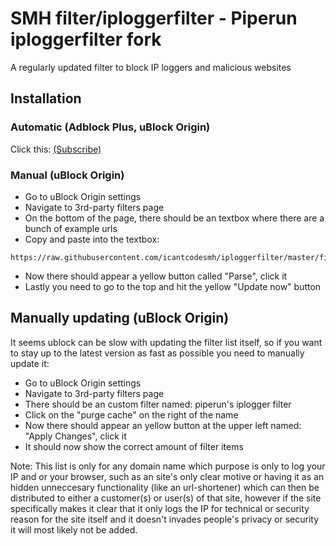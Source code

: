 # SMH filter/iploggerfilter - Piperun iploggerfilter fork
A regularly updated filter to block IP loggers and malicious websites

## Installation

### Automatic (Adblock Plus, uBlock Origin)
  Click this: [(Subscribe)](https://subscribe.adblockplus.org/?location=https://raw.githubusercontent.com/icantcodesmh/iploggerfilter/master/filterlist&title=SMH%20filter)
  
### Manual (uBlock Origin)

  - Go to uBlock Origin settings
  - Navigate to 3rd-party filters page
  - On the bottom of the page, there should be an textbox where there are a bunch of example urls
  - Copy and paste into the textbox:
  
  ```
  https://raw.githubusercontent.com/icantcodesmh/iploggerfilter/master/filterlist
  ```
  
  - Now there should appear a yellow button called "Parse", click it
  - Lastly you need to go to the top and hit the yellow "Update now" button

## Manually updating (uBlock Origin)
It seems ublock can be slow with updating the filter list itself, so if you want to stay up to the latest version as fast as possible you need to manually update it:
  - Go to uBlock Origin settings
  - Navigate to 3rd-party filters page
  - There should be an custom filter named: piperun's iplogger filter
  - Click on the "purge cache" on the right of the name
  - Now there should appear an yellow button at the upper left named: "Apply Changes", click it
  - It should now show the correct amount of filter items


Note: This list is only for any domain name which purpose is only to log your IP and or your browser, such as an site's only clear motive or having it as an hidden unneccesary functionality (like an url-shortener) which can then be distributed to either a customer(s) or user(s) of that site, however if the site specifically makes it clear that it only logs the IP for technical or security reason for the site itself and it doesn't invades people's privacy or security it will most likely not be added.
